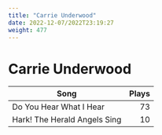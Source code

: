 ```yaml
---
title: "Carrie Underwood"
date: 2022-12-07/2022T23:19:27
weight: 477
---
```


# Carrie Underwood

 Song | Plays 
----- | -----:
Do You Hear What I Hear | 73
Hark! The Herald Angels Sing | 10
